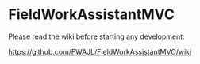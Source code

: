 FieldWorkAssistantMVC
=====================

Please read the wiki before starting any development:

https://github.com/FWAJL/FieldWorkAssistantMVC/wiki
